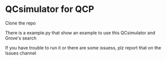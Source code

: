 # QCsimulator for QCP
Clone the repo

There is a example.py that show an example to use this QCsimulator and Grove's search

If you have trouble to run it or there are some issuess, plz report that on the Issues channel
